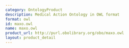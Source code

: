 ```yaml
---
category: OntologyProduct
description: Medical Action Ontology in OWL format
format: owl
id: maxo.owl
name: maxo.owl
product_url: http://purl.obolibrary.org/obo/maxo.owl
layout: product_detail
---
```

